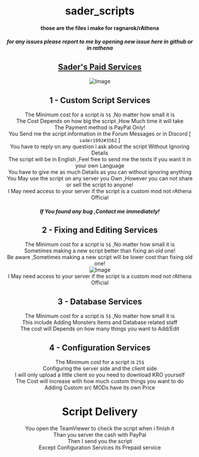 
<center>

# sader_scripts

#### those are the files i make for ragnarok/rAthena

##### for any issues please report to me by opening new issue here in github or in rathena



## **[Sader's Paid Services](https://rathena.org/thirdpartyservices/saders-paid-services-r34/)**
![Image](https://rathena.org/board/uploads/monthly_2018_01/765v4kn6imay.jpg.8af92686e0973f58dae7844a7c880e7e.jpg)  

## **1 - Custom Script Services**
The Minimum cost for a script is `5$` ,No matter how small it is  
The Cost Depends on how big the script ,How Much time it will take  
The Payment method is PayPal Only!  
You Send me the script information in the Forum Messages or in Discord [ `sader1992#3562` ]  
You have to reply on any question i ask about the script Without Ignoring Details  
The script will be in English ,Feel free to send me the texts if you want it in your own Language  
You have to give me as much Details as you can without ignoring anything  
You May use the script on any server you Own ,However you can not share or sell the script to anyone!  
I May need access to your server if the script is a custom mod not rAthena Official  
##### If You found any bug ,Contact me immediately!  

## **2 - Fixing and Editing Services**
The Minimum cost for a script is `5$` ,No matter how small it is  
Sometimes making a new script better than fixing an old one!  
Be aware ,Sometimes making a new script will be lower cost than fixing old one!  
![Image](https://rathena.org/board/uploads/monthly_2018_01/tumblr_o458dcRaPd1us8wmeo2_400.jpg.c0645fd72a14e6b7ce682385111ec98b.jpg)  
I May need access to your server if the script is a custom mod not rAthena Official  

## **3 - Database Services**
The Minimum cost for a script is `5$` ,No matter how small it is  
This include Adding Monsters Items and Database related staff  
The cost will Depends on how many things you want to Add/Edit  

## **4 - Configuration Services**
The Minimum cost for a script is `25$`  
Configuring the server side and the client side  
I will only upload a little client so you need to download KRO yourself  
The Cost will increase with how much custom things you want to do  
Adding Custom src MODs have its own Price  

# **Script Delivery**
You open the TeamViewer to check the script when i finish it  
Than you server the cash with PayPal  
Then I send you the script  
Except Configuration Services its Prepaid service  

</center>